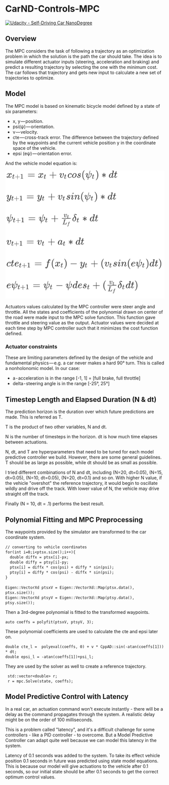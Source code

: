 # CarND-Controls-MPC
[![Udacity - Self-Driving Car NanoDegree](https://s3.amazonaws.com/udacity-sdc/github/shield-carnd.svg)](http://www.udacity.com/drive)

## Overview
The MPC considers the task of following a trajectory as an optimization problem in which the solution is the path the car should take. The idea is to simulate different actuator inputs (steering, acceleration and braking) and predict a resulting trajectory by selecting the one with the minimum cost. The car follows that trajectory and gets new input to calculate a new set of trajectories to optimize. 

## Model

The MPC model is based on kinematic bicycle model defined by a state of six parameters:
* x, y — position.
* psi(ψ) — orientation.
* v — velocity.
* cte — cross-track error. The difference between the trajectory defined by the waypoints and the current vehicle position y in the coordinate space of the vehicle.
* epsi (eψ) — orientation error.

And the vehicle model equation is:

<img src= "images/equation1.png">

Actuators values calculated by the MPC controller were steer angle and throttle. All the states and coefficients of the polynomial drawn on center of the road were made input to the MPC solve function. This function gave throttle and steering value as the output. Actuator values were decided at each time step by MPC controller such that it minimizes the cost function defined.

### Actuator constraints
These are limiting parameters defined by the design of the vehicle and fundamental physics — e.g. a car never makes a hard 90° turn. This is called a nonholonomic model. In our case:

* a - acceleration is in the range [-1, 1] = [full brake, full throttle]
* delta - steering angle is in the range [-25°, 25°]

## Timestep Length and Elapsed Duration (N & dt)

The prediction horizon is the duration over which future predictions are made. This is referred as T.

T is the product of two other variables, N and dt.

N is the number of timesteps in the horizon. dt is how much time elapses between actuations. 

N, dt, and T are hyperparameters that need to be tuned for each model predictive controller we build. However, there are some general guidelines. T should be as large as possible, while dt should be as small as possible.

I tried different combinations of N and dt, including (N=20, dt=0.05), (N=15, dt=0.05), (N=10, dt=0.05), (N=20, dt=0.1) and so on. With higher N value, if the vehicle "overshot" the reference trajectory, it would begin to oscillate wildly and drive off the track. With lower value of N, the vehicle may drive straight off the track.

Finally (N = 10, dt = .1) performs the best result.

## Polynomial Fitting and MPC Preprocessing

The waypoints provided by the simulator are transformed to the car coordinate system.
```
// converting to vehicle coordinates
for(int i=0;i<ptsx.size();i++){
  double diffx = ptsx[i]-px;
  double diffy = ptsy[i]-py;
  ptsx[i] = diffx * cos(psi) + diffy * sin(psi);
  ptsy[i] = diffy * cos(psi) - diffx * sin(psi);
}

Eigen::VectorXd ptsxV = Eigen::VectorXd::Map(ptsx.data(), ptsx.size());
Eigen::VectorXd ptsyV = Eigen::VectorXd::Map(ptsy.data(), ptsy.size());
```
Then a 3rd-degree polynomial is fitted to the transformed waypoints. 

```
auto coeffs = polyfit(ptsxV, ptsyV, 3);
```

These polynomial coefficients are used to calculate the cte and epsi later on. 
```
double cte_l =  polyeval(coeffs, 0) + v * CppAD::sin(-atan(coeffs[1])) * dt;
double epsi_l = -atan(coeffs[1])+psi_l;
```

They are used by the solver as well to create a reference trajectory.

```
 std::vector<double> r;
 r = mpc.Solve(state, coeffs);
```

## Model Predictive Control with Latency

In a real car, an actuation command won't execute instantly - there will be a delay as the command propagates through the system. A realistic delay might be on the order of 100 milliseconds.

This is a problem called "latency", and it's a difficult challenge for some controllers - like a PID controller - to overcome. But a Model Predictive Controller can adapt quite well because we can model this latency in the system.

Latency of 0.1 seconds was added to the system. To take its effect vehicle position 0.1 seconds in future was predicted using state model equations. This is because our model will give actuations to the vehicle after 0.1 seconds, so our initial state should be after 0.1 seconds to get the correct optimum control values.



